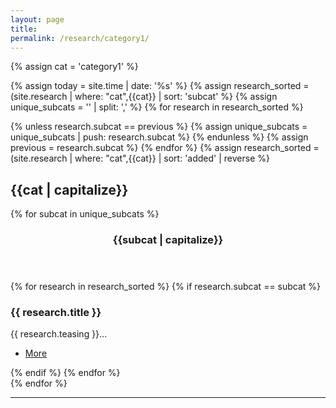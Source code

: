 ```yaml
---
layout: page
title:
permalink: /research/category1/
---
```


{% assign cat = 'category1' %}

<!-- Section -->

{% assign today = site.time | date: '%s' %}
{% assign research_sorted = (site.research | where: "cat",{{cat}} | sort: 'subcat' %}
{% assign unique_subcats = '' | split: ',' %}
{% for research in research_sorted %}
  <!-- If not equal to previous then it must be unique as sorted -->
  {% unless research.subcat == previous %}
    {% assign unique_subcats = unique_subcats | push: research.subcat %}
  {% endunless %}
  {% assign previous = research.subcat %}
{% endfor %}
{% assign research_sorted = (site.research | where: "cat",{{cat}} | sort: 'added' | reverse  %}

<h2>{{cat | capitalize}}</h2>

{% for subcat in unique_subcats %}
<header class="major">
<h3>{{subcat | capitalize}}</h3>
</header>
<div class="posts">
{% for research in research_sorted %}
  {% if research.subcat == subcat %}
    <article>
        <a href="{{ site.baseurl }}{{ research.url }}" class="image"><img src="{{site.baseurl}}/images/research/{{research.icon}}" alt="" /></a>
        <h3>{{ research.title }}</h3>
        <p>{{ research.teasing }}...</p>
        <ul class="actions">
            <li><a href="{{ site.baseurl }}{{ research.url }}" class="button medium">More</a></li>
        </ul>
    </article>
  {% endif %}
{% endfor %}
</div>
{% endfor %}

<hr>

